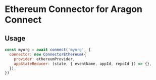 # Ethereum Connector for Aragon Connect

## Usage

```javascript
const myorg = await connect('myorg', {
  connector: new ConnectorEthereum({
    provider: ethereumProvider,
    appStateReducer: (state, { eventName, appId, repoId }) => {},
  }),
})
```


